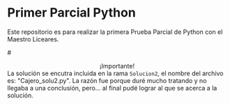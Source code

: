 # Primer Parcial Python
Este repositorio es para realizar la primera Prueba Parcial de Python con el Maestro Liceares.

#<center>¡Importante!</center>
La solución se encutra incluida en la rama `Solucion2`,  el nombre del archivo es: "Cajero_solu2.py". La razón fue porque duré mucho tratando y no llegaba a una conclusión, pero... al final pudé lograr al que se acerca a la solución. 
